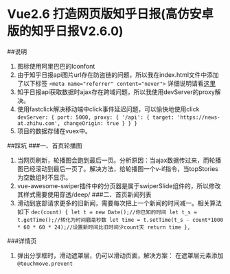 # Vue2.6 打造网页版知乎日报(高仿安卓版的知乎日报V2.6.0)

##说明
1. 图标使用阿里巴巴的Iconfont
2. 由于知乎日报api图片url存在防盗链的问题，所以我在index.html文件中添加了以下标签
`<meta name="referrer" content="never">`
详细说明请看[这里](https://www.cnblogs.com/dongcanliang/archive/2017/04/01/6655061.html)
3. 知乎日报api获取数据时ajax存在跨域问题，所以我使用devServer的proxy解决。
4. 使用fastclick解决移动端中click事件延迟问题，可以愉快地使用click
`devServer: {
        port: 5000,
        proxy: {
            '/api': {
                target: 'https://news-at.zhihu.com',
                changeOrigin: true
            }
        }
    }`
4. 项目的数据存储在vuex中。


##踩坑
###一、首页轮播图
1. 当网页刷新，轮播图会跑到最后一页。分析原因：当ajax数据传过来，而轮播图已经滚动到最后一页了。解决方法，给轮播图一个v-if指令，当topStories为空数组时不显示。
2. vue-awesome-swiper插件中的分页器是属于swiperSlide组件的，所以修改其样式需要使用穿透/deep/
###二、首页新闻列表
1. 滑动到底部请求更多的旧新闻，需要每次把上一个新闻的时间减一。相关算法如下
`dec(count) {
     let t = new Date();//你已知的时间
     let t_s = t.getTime();//转化为时间戳毫秒数
     let time = t.setTime(t_s - count*1000 * 60 * 60 * 24);//设置新时间比旧时间少count天
     return time
},`

###详情页
1. 弹出分享框时，滑动遮罩层，仍可以滑动页面，解决方案：
在遮罩层元素添加`@touchmove.prevent`


